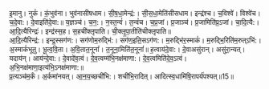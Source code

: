 

  
इ॒मानु। नुकं॑। कं॒भुव॑ना। भुव॑नासीषधाम। सी॒ष॒धा॒मेन्द्र॑:। सी॒स॒धा॒मेति॑सीसधाम। इन्द्र॑श्च। च॒विश्वे॑। विश्वे॑च। च॒दे॒वा:। दे॒वाइति॑दे॒वा:॥ य॒ज्ञञ्च॑। च॒न॒:। न॒स्त॒न्वं॑। त॒न्वं॑च। च॒प्र॒जां। प्र॒जाञ्च॑। प्र॒जामिति॑प्र॒ऽजां। चा॒दि॒त्यै:। आ॒दि॒त्यैरिन्द्रः॑। इन्द्र॑स्स॒ह। स॒हची॑क्लृपाति। ची॒क्लृ॒पा॒तीति॑चीक्लृपाति॥  
आ॒दि॒त्यैरिन्द्र॑:। इन्द्र॒स्सग॑ण:। सग॑णोम॒रुद्भि॑:। सग॑ण॒इति॒सऽग॑ण:। म॒रुद्भि॑र॒स्माकं॑। म॒रुद्भि॒रिति॑म॒रुत्ऽभि॑:। अ॒स्माकं॑भूतु। भू॒त्व॒वि॒ता। अ॒वि॒तात॒नूनां॑। त॒नूना॒मिति॑त॒नूनां॑॥ ह॒त्वाय॑दे॒वा:। दे॒वाअसु॑रान्। असु॑रा॒न्यत्। यदाय॑न्। आय॑न्दे॒वा:। दे॒वादे॑व॒त्वं। दे॒व॒त्वम्म॑भि॒नक्ष॑माणा:। दे॒व॒त्वमिति॑दे॒व॒ऽत्वं। अ॒भि॒नक्ष॑माणा॒इत्य॑भि॒ऽनक्ष॑माणा:॥  
प्र॒त्यञ्च॑म॒र्कं। अ॒र्कमा॑नयत्। आ॒न॒य॒च्छची॑भि:। शची॑भि॒रादित्। आदित्स्व॒धामि॑षि॒रापर्य॑पश्यत्॥15॥  

